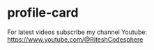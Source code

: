 # profile-card
For latest videos subscribe my channel Youtube: https://www.youtube.com/@RiteshCodesphere

